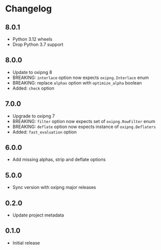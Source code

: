# Changelog

## 8.0.1

- Python 3.12 wheels
- Drop Python 3.7 support

## 8.0.0

- Update to oxipng 8
- BREAKING: `interlace` option now expects `oxipng.Interlace` enum
- BREAKING: replace `alphas` option with `optimize_alpha` boolean
- Added: `check` option

## 7.0.0

- Upgrade to oxipng 7
- BREAKING: `filter` option now expects set of `oxipng.RowFilter` enum
- BREAKING: `deflate` option now expects instance of `oxipng.Deflaters`
- Added: `fast_evaluation` option

## 6.0.0

- Add missing alphas, strip and deflate options

## 5.0.0

- Sync version with oxipng major releases

## 0.2.0

- Update project metadata

## 0.1.0

- Initial release
